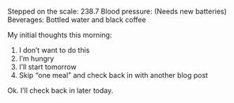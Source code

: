 Stepped on the scale: 238.7
Blood pressure: (Needs new batteries)
Beverages: Bottled water and black coffee 

My initial thoughts this morning:

1. I don’t want to do this
2. I’m hungry 
3. I’ll start tomorrow 
4. Skip “one meal” and check back in with another blog post

Ok. I’ll check back in later today.
